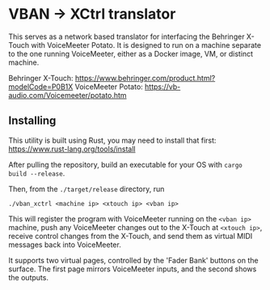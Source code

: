 # VBAN -> XCtrl translator

This serves as a network based translator for interfacing the Behringer X-Touch
with VoiceMeeter Potato. It is designed to run on a machine separate to the one
running VoiceMeeter, either as a Docker image, VM, or distinct machine.

Behringer X-Touch: https://www.behringer.com/product.html?modelCode=P0B1X
VoiceMeeter Potato: https://vb-audio.com/Voicemeeter/potato.htm

## Installing

This utility is built using Rust, you may need to install that first:
https://www.rust-lang.org/tools/install

After pulling the repository, build an executable for your OS with
`cargo build --release`.

Then, from the `./target/release` directory, run

```
./vban_xctrl <machine ip> <xtouch ip> <vban ip>
```

This will register the program with VoiceMeeter running on the `<vban ip>`
machine, push any VoiceMeeter changes out to the X-Touch at `<xtouch ip>`,
receive control changes from the X-Touch, and send them as virtual MIDI messages
back into VoiceMeeter.

It supports two virtual pages, controlled by the 'Fader Bank' buttons on the
surface. The first page mirrors VoiceMeeter inputs, and the second shows the
outputs.
